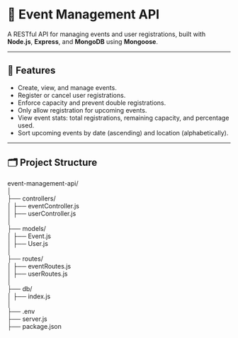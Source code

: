 # 📅 Event Management API

A RESTful API for managing events and user registrations, built with **Node.js**, **Express**, and **MongoDB** using **Mongoose**.

---

## 🎯 **Features**

- Create, view, and manage events.
- Register or cancel user registrations.
- Enforce capacity and prevent double registrations.
- Only allow registration for upcoming events.
- View event stats: total registrations, remaining capacity, and percentage used.
- Sort upcoming events by date (ascending) and location (alphabetically).

---

## 🗂️ **Project Structure**<br>
event-management-api/<br>
│<br>
├── controllers/<br>
│ ├── eventController.js<br>
│ ├── userController.js<br>
│<br>
├── models/<br>
│ ├── Event.js<br>
│ ├── User.js<br>
│<br>
├── routes/<br>
│ ├── eventRoutes.js<br>
│ ├── userRoutes.js<br>
│<br>
├── db/<br>
│ ├── index.js<br>
│<br>
├── .env<br>
├── server.js<br>
├── package.json<br>

